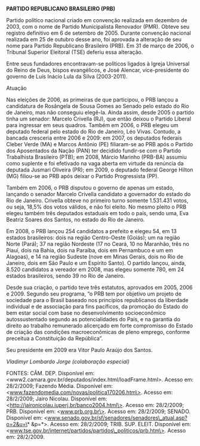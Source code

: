 **PARTIDO REPUBLICANO BRASILEIRO (PRB)**

Partido político nacional criado em convenção realizada em dezembro de
2003, com o nome de Partido Municipalista Renovador (PMR). Obteve seu
registro definitivo em 6 de setembro de 2005. Durante convenção nacional
realizada em 25 de outubro desse ano, foi aprovada a alteração de seu
nome para Partido Republicano Brasileiro (PRB). Em 31 de março de 2006,
o Tribunal Superior Eleitoral (TSE) deferiu essa alteração.

Entre seus fundadores encontravam-se políticos ligados à Igreja
Universal do Reino de Deus, bispos evangélicos, e José Alencar,
vice-presidente do governo de Luís Inácio Lula da Silva (2003-2011).

Atuação

Nas eleições de 2006, as primeiras de que participou, o PRB lançou a
candidatura de Rosângela de Sousa Gomes ao Senado pelo estado do Rio de
Janeiro, mas não conseguiu elegê-la. Ainda assim, desde 2005 o partido
tinha um senador: Marcelo Crivella (RJ), que então deixou o Partido
Liberal para ingressar em seus quadros. Também em 2006, o PRB elegeu um
deputado federal pelo estado do Rio de Janeiro, Léo Vivas. Contudo, a
bancada cresceria entre 2006 e 2009: em 2007, os deputados federais
Cleber Verde (MA) e Marcos Antônio (PE) filiaram-se ao PRB após o
Partido dos Aposentados da Nação (PAN) ter decidido fundir-se com o
Partido Trabalhista Brasileiro (PTB); em 2008, Márcio Marinho (PRB-BA)
assumiu como suplente e foi efetivado na vaga aberta em virtude da
renúncia da deputada Jusmari Oliveira (PR); em 2009, o deputado federal
George Hilton (MG) filiou-se ao PRB após deixar o Partido Progressista
(PP).

Também em 2006, o PRB disputou o governo de apenas um estado, lançando o
senador Marcelo Crivella candidato a governador do estado do Rio de
Janeiro. Crivella obteve no primeiro turno somente 1.531.431 votos, ou
seja, 18,5% dos votos válidos, e não foi eleito. No mesmo pleito o PRB
elegeu também três deputados estaduais em todo o país, sendo uma, Eva
Beatriz Soares dos Santos, no estado do Rio de Janeiro.

Em 2008, o PRB lançou 254 candidatos a prefeito e elegeu 54, em 13
estados brasileiros: dois na região Centro-Oeste (Goiás); um na região
Norte (Pará); 37 na região Nordeste (17 no Ceará, 10 no Maranhão, três
no Piauí, dois na Bahia, dois na Paraíba, dois em Pernambuco e um em
Alagoas), e 14 na região Sudeste (nove em Minas Gerais, dois no Rio de
Janeiro, dois em São Paulo e um Espírito Santo). O partido lançou,
ainda, 8.520 candidatos a vereador em 2008, mas elegeu somente 780, em
24 estados brasileiros, sendo 39 no Rio de Janeiro.

Desde sua criação, o partido teve três estatutos, aprovados em 2005,
2006 e 2009. Segundo seu programa, “o PRB tem por objetivo um projeto de
sociedade para o Brasil baseado nos princípios republicanos da liberdade
individual e de associação para fins pacíficos, da promoção do Estado do
bem estar social com base no desenvolvimento socioeconômico
autossustentado segundo as potencialidades do País, e na garantia do
direito ao trabalho remunerado alicerçado em forte compromisso do Estado
de criação das condições macroeconômicas de pleno emprego, conforme
preceitua a Constituição da República”.

Seu presidente em 2009 era Vitor Paulo Araújo dos Santos.

*Vladimyr Lombardo Jorge (colaboração especial)*

FONTES: CÂM. DEP. Disponível em:
\<www2.camara.gov.br/deputados/index.html/loadFrame.html\>. Acesso em:
28/2/2009; Fazendo Média. Disponível em:
\<www.fazendomedia.com/novas/politica170206.htm\>. Acesso em: 28/2/2009;
Jairo Nicolau. Disponível em:
\<http://jaironicolau.iuperj.br/banco2004.html\>. Acesso em: 28/2/2009;
PRB. Disponível em: \<www.prb.org.br\>. Acesso em: 28/2/2009; SENADO.
Disponível em:
\<www.senado.gov.br/sf/senadores/senadores\_atual.asp?o=2&u=\* &p=\*\>.
Acesso em: 28/2/2009; TRIB. SUP. ELEIT. Disponível em:
\<www.tse.gov.br/internet/partidos/partidos\_politicos/prb.htm\>. Acesso
em: 28/2/2009.
